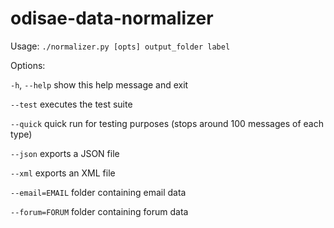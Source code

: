 odisae-data-normalizer
====================

Usage: `./normalizer.py [opts] output_folder label`

Options:

`-h`, `--help` show this help message and exit

`--test` executes the test suite

`--quick` quick run for testing purposes (stops around 100 messages of each type)

`--json` exports a JSON file

`--xml` exports an XML file

`--email=EMAIL` folder containing email data

`--forum=FORUM` folder containing forum data
